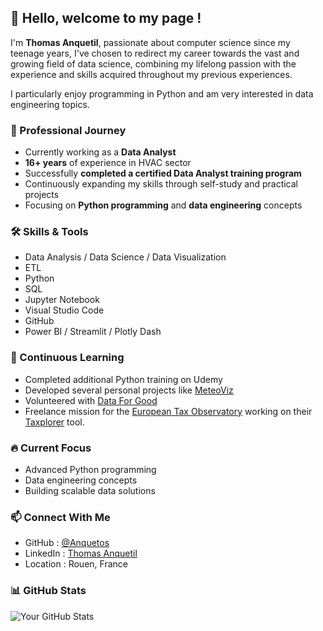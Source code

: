 ## 👋 Hello, welcome to my page !

I'm **Thomas Anquetil**, passionate about computer science since my teenage years, I've chosen to redirect my career towards the vast and growing field of data science, combining my lifelong passion with the experience and skills acquired throughout my previous experiences.

I particularly enjoy programming in Python and am very interested in data engineering topics.

### 💼 Professional Journey
* Currently working as a **Data Analyst**
* **16+ years** of experience in HVAC sector
* Successfully **completed a certified Data Analyst training program**
* Continuously expanding my skills through self-study and practical projects
* Focusing on **Python programming** and **data engineering** concepts

### 🛠 Skills & Tools
- Data Analysis / Data Science / Data Visualization
- ETL
- Python
- SQL
- Jupyter Notebook
- Visual Studio Code
- GitHub
- Power BI / Streamlit / Plotly Dash

### 🌱 Continuous Learning
- Completed additional Python training on Udemy
- Developed several personal projects like [MeteoViz](https://meteoviz-app.streamlit.app/)
- Volunteered with [Data For Good](https://dataforgood.fr/)
- Freelance mission for the [European Tax Observatory](https://www.taxobservatory.eu/) working on their [Taxplorer](https://www.taxplorer.eu/) tool.

### 🔥 Current Focus
- Advanced Python programming
- Data engineering concepts
- Building scalable data solutions

### 📫 Connect With Me
- GitHub : [@Anquetos](https://github.com/Anquetos)
- LinkedIn : [Thomas Anquetil](https://www.linkedin.com/in/thomas-anquetil-132a73123)
- Location : Rouen, France

### 📊 GitHub Stats
![Your GitHub Stats](https://github-readme-stats.vercel.app/api?username=Anquetos&show_icons=true&theme=radical)



<!--
**anquetos/anquetos** is a ✨ _special_ ✨ repository because its `README.md` (this file) appears on your GitHub profile.

Here are some ideas to get you started:

- 🔭 I’m currently working on ...
- 🌱 I’m currently learning ...
- 👯 I’m looking to collaborate on ...
- 🤔 I’m looking for help with ...
- 💬 Ask me about ...
- 📫 How to reach me: ...
- 😄 Pronouns: ...
- ⚡ Fun fact: ...
-->
